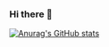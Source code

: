 ### Hi there 👋

[![Anurag's GitHub stats](https://github-readme-stats.vercel.app/api?username=Itaru-furukawa&show_icons=true&theme=tokyonight)](https://github.com/anuraghazra/github-readme-stats)

<!--
**Itaru-furukawa/Itaru-furukawa** is a ✨ _special_ ✨ repository because its `README.md` (this file) appears on your GitHub profile.

Here are some ideas to get you started:

- 🔭 I’m currently working on ...
- 🌱 I’m currently learning ...
- 👯 I’m looking to collaborate on ...
- 🤔 I’m looking for help with ...
- 💬 Ask me about ...
- 📫 How to reach me: ...
- 😄 Pronouns: ...
- ⚡ Fun fact: ...
-->
